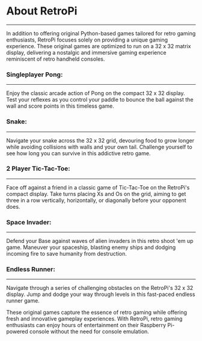 # About RetroPi
---

In addition to offering original Python-based games tailored for retro gaming enthusiasts, RetroPi focuses solely on providing a unique gaming experience. These original games are optimized to run on a 32 x 32 matrix display, delivering a nostalgic and immersive gaming experience reminiscent of retro handheld consoles.

### Singleplayer Pong:
---
Enjoy the classic arcade action of Pong on the compact 32 x 32 display. Test your reflexes as you control your paddle to bounce the ball against the wall and score points in this timeless game.

### Snake: 
---
Navigate your snake across the 32 x 32 grid, devouring food to grow longer while avoiding collisions with walls and your own tail. Challenge yourself to see how long you can survive in this addictive retro game.

### 2 Player Tic-Tac-Toe: 
---
Face off against a friend in a classic game of Tic-Tac-Toe on the RetroPi's compact display. Take turns placing Xs and Os on the grid, aiming to get three in a row vertically, horizontally, or diagonally before your opponent does.

### Space Invader: 
---
Defend your Base against waves of alien invaders in this retro shoot 'em up game. Maneuver your spaceship, blasting enemy ships and dodging incoming fire to save humanity from destruction.

### Endless Runner: 
---
Navigate through a series of challenging obstacles on the RetroPi's 32 x 32 display. Jump and dodge your way through levels in this fast-paced endless runner game.

These original games capture the essence of retro gaming while offering fresh and innovative gameplay experiences. With RetroPi, retro gaming enthusiasts can enjoy hours of entertainment on their Raspberry Pi-powered console without the need for console emulation.





